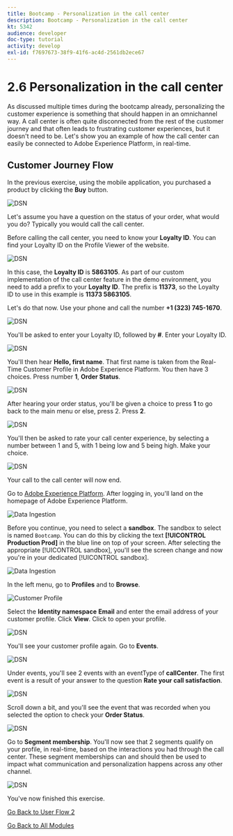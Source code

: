 ```yaml
---
title: Bootcamp - Personalization in the call center
description: Bootcamp - Personalization in the call center
kt: 5342
audience: developer
doc-type: tutorial
activity: develop
exl-id: f7697673-38f9-41f6-ac4d-2561db2ece67
---
```

# 2.6 Personalization in the call center

As discussed multiple times during the bootcamp already, personalizing the customer experience is something that should happen in an omnichannel way. A call center is often quite disconnected from the rest of the customer journey and that often leads to frustrating customer experiences, but it doesn't need to be. Let's show you an example of how the call center can easily be connected to Adobe Experience Platform, in real-time.

## Customer Journey Flow

In the previous exercise, using the mobile application, you purchased a product by clicking the **Buy** button.

![DSN](./images/app20.png)

Let's assume you have a question on the status of your order, what would you do? Typically you would call the call center.

Before calling the call center, you need to know your **Loyalty ID**. You can find your Loyalty ID on the Profile Viewer of the website.

![DSN](./images/cc1.png)

In this case, the **Loyalty ID** is **5863105**. As part of our custom implementation of the call center feature in the demo environment, you need to add a prefix to your **Loyalty ID**. The prefix is **11373**, so the Loyalty ID to use in this example is **11373 5863105**.

Let's do that now. Use your phone and call the number **+1 (323) 745-1670**.

![DSN](./images/cc2.png)

You'll be asked to enter your Loyalty ID, followed by **#**. Enter your Loyalty ID.

![DSN](./images/cc3.png)

You'll then hear **Hello, first name**. That first name is taken from the Real-Time Customer Profile in Adobe Experience Platform. You then have 3 choices. Press number **1**, **Order Status**.

![DSN](./images/cc4.png)

After hearing your order status, you'll be given a choice to press **1** to go back to the main menu or else, press 2. Press **2**.

![DSN](./images/cc5.png)

You'll then be asked to rate your call center experience, by selecting a number between 1 and 5, with 1 being low and 5 being high. Make your choice.

![DSN](./images/cc6.png)

Your call to the call center will now end.

Go to [Adobe Experience Platform](https://experience.adobe.com/platform). After logging in, you'll land on the homepage of Adobe Experience Platform.

![Data Ingestion](./images/home.png)

Before you continue, you need to select a **sandbox**. The sandbox to select is named ``Bootcamp``. You can do this by clicking the text **[!UICONTROL Production Prod]** in the blue line on top of your screen. After selecting the appropriate [!UICONTROL sandbox], you'll see the screen change and now you're in your dedicated [!UICONTROL sandbox].

![Data Ingestion](./images/sb1.png)

In the left menu, go to **Profiles** and to **Browse**.

![Customer Profile](./images/homemenu.png)

Select the **Identity namespace** **Email** and enter the email address of your customer profile. Click **View**. Click to open your profile.

![DSN](./images/cc7.png)

You'll see your customer profile again. Go to **Events**.

![DSN](./images/cc8.png)

Under events, you'll see 2 events with an eventType of **callCenter**. The first event is a result of your answer to the question **Rate your call satisfaction**.

![DSN](./images/cc9.png)

Scroll down a bit, and you'll see the event that was recorded when you selected the option to check your **Order Status**.

![DSN](./images/cc10.png)

Go to **Segment membership**. You'll now see that 2 segments qualify on your profile, in real-time, based on the interactions you had through the call center. These segment memberships can and should then be used to impact what communication and personalization happens across any other channel.

![DSN](./images/cc11.png)

You've now finished this exercise.

[Go Back to User Flow 2](./uc2.md)

[Go Back to All Modules](../../overview.md)
